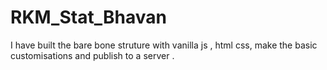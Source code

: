 # RKM_Stat_Bhavan


I have built the bare bone struture with vanilla js , html css, make the basic customisations and publish to a server .
